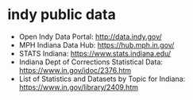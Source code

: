 # indy public data

* Open Indy Data Portal: http://data.indy.gov/
* MPH Indiana Data Hub: https://hub.mph.in.gov/
* STATS Indiana: https://www.stats.indiana.edu/
* Indiana Dept of Corrections Statistical Data: https://www.in.gov/idoc/2376.htm
* List of Statistics and Datasets by Topic for Indiana: https://www.in.gov/library/2409.htm
